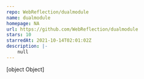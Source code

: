 ```yaml
---
repo: WebReflection/dualmodule
name: dualmodule
homepage: NA
url: https://github.com/WebReflection/dualmodule
stars: 10
starredAt: 2021-10-14T02:01:02Z
description: |-
    null
---
```


[object Object]
